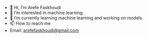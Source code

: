 - 👋 Hi, I’m Arefe Faskhoudi
- 👀 I’m interested in machine learning.
- 🌱 I’m currently learning machine learning and working on models.
- 📫 How to reach me 
- Email: arefefaskhoudi@gmail.com

<!---
afaskhoudi/afaskhoudi is a ✨ special ✨ repository because its `README.md` (this file) appears on your GitHub profile.
You can click the Preview link to take a look at your changes.
--->
